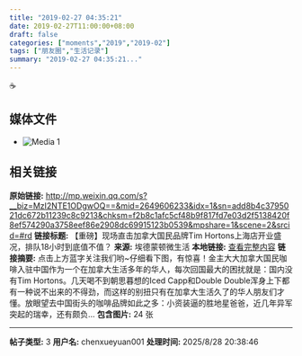 ```yaml
---
title: "2019-02-27 04:35:21"
date: 2019-02-27T11:00:00+08:00
draft: false
categories: ["moments","2019","2019-02"]
tags: ["朋友圈","生活记录"]
summary: "2019-02-27 04:35:21..."
---
```


☕️

## 媒体文件

- ![Media 1](/Moments/photos/2019-02-27/201902270435210.jpg)

## 相关链接

**原始链接:** http://mp.weixin.qq.com/s?__biz=MzI2NTE1ODgwOQ==&mid=2649606233&idx=1&sn=add8b4c3795021dc672b11239c8c9213&chksm=f2b8c1afc5cf48b9f817fd7e03d2f5138420f8ef574290a3758eef86e2908dc69915123b0539&mpshare=1&scene=2&srcid=#rd
**链接标题:** 【重磅】现场直击加拿大国民品牌Tim Hortons上海店开业盛况，排队18小时到底值不值？
**来源:** 埃德蒙顿微生活
**本地链接:** [查看完整内容](/link_content/2019/02/2019-02-27-1/link_content/)
**链接摘要:** 点击上方蓝字关注我们哟~仔细看下图，有惊喜！金主大大加拿大国民咖啡入驻中国作为一个在加拿大生活多年的华人，每次回国最大的困扰就是：国内没有Tim Hortons。几天喝不到朝思暮想的Iced Capp和Double Double浑身上下都有一种说不出来的不得劲，而这样的别扭只有在加拿大生活久了的华人朋友们才懂。放眼望去中国街头的咖啡品牌如此之多：小资装逼的胜地星爸爸，近几年异军突起的瑞幸，还有颇负...
**包含图片:** 24 张

---

**帖子类型:** 3
**用户名:** chenxueyuan001
**处理时间:** 2025/8/28 20:38:46